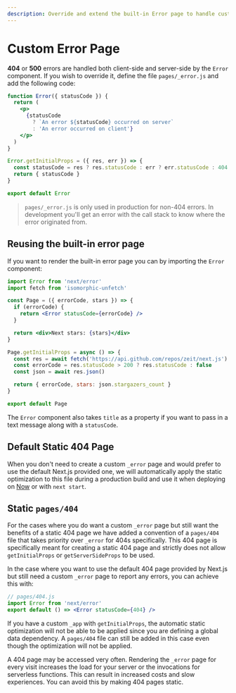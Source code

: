 ```yaml
---
description: Override and extend the built-in Error page to handle custom errors.
---
```


# Custom Error Page

**404** or **500** errors are handled both client-side and server-side by the `Error` component. If you wish to override it, define the file `pages/_error.js` and add the following code:

```jsx
function Error({ statusCode }) {
  return (
    <p>
      {statusCode
        ? `An error ${statusCode} occurred on server`
        : 'An error occurred on client'}
    </p>
  )
}

Error.getInitialProps = ({ res, err }) => {
  const statusCode = res ? res.statusCode : err ? err.statusCode : 404
  return { statusCode }
}

export default Error
```

> `pages/_error.js` is only used in production for non-404 errors. In development you'll get an error with the call stack to know where the error originated from.

## Reusing the built-in error page

If you want to render the built-in error page you can by importing the `Error` component:

```jsx
import Error from 'next/error'
import fetch from 'isomorphic-unfetch'

const Page = ({ errorCode, stars }) => {
  if (errorCode) {
    return <Error statusCode={errorCode} />
  }

  return <div>Next stars: {stars}</div>
}

Page.getInitialProps = async () => {
  const res = await fetch('https://api.github.com/repos/zeit/next.js')
  const errorCode = res.statusCode > 200 ? res.statusCode : false
  const json = await res.json()

  return { errorCode, stars: json.stargazers_count }
}

export default Page
```

The `Error` component also takes `title` as a property if you want to pass in a text message along with a `statusCode`.

## Default Static 404 Page

When you don't need to create a custom `_error` page and would prefer to use the default Next.js provided one, we will automatically apply the static optimization to this file during a production build and use it when deploying on [Now](https://zeit.co) or with `next start`.

## Static `pages/404`

For the cases where you do want a custom `_error` page but still want the benefits of a static 404 page we have added a convention of a `pages/404` file that takes priority over `_error` for 404s specifically. This 404 page is specifically meant for creating a static 404 page and strictly does not allow `getInitialProps` or `getServerSideProps` to be used.

In the case where you want to use the default 404 page provided by Next.js but still need a custom `_error` page to report any errors, you can achieve this with:

```jsx
// pages/404.js
import Error from 'next/error'
export default () => <Error statusCode={404} />
```

If you have a custom `_app` with `getInitialProps`, the automatic static optimization will not be able to be applied since you are defining a global data dependency. A `pages/404` file can still be added in this case even though the optimization will not be applied.

A 404 page may be accessed very often. Rendering the `_error` page for every visit increases the load for your server or the invocations for serverless functions. This can result in increased costs and slow experiences. You can avoid this by making 404 pages static.
